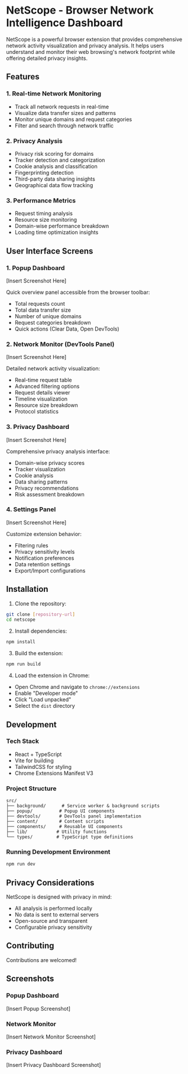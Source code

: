 # NetScope - Browser Network Intelligence Dashboard

NetScope is a powerful browser extension that provides comprehensive network activity visualization and privacy analysis. It helps users understand and monitor their web browsing's network footprint while offering detailed privacy insights.

## Features

### 1. Real-time Network Monitoring

- Track all network requests in real-time
- Visualize data transfer sizes and patterns
- Monitor unique domains and request categories
- Filter and search through network traffic

### 2. Privacy Analysis

- Privacy risk scoring for domains
- Tracker detection and categorization
- Cookie analysis and classification
- Fingerprinting detection
- Third-party data sharing insights
- Geographical data flow tracking

### 3. Performance Metrics

- Request timing analysis
- Resource size monitoring
- Domain-wise performance breakdown
- Loading time optimization insights

## User Interface Screens

### 1. Popup Dashboard

[Insert Screenshot Here]

Quick overview panel accessible from the browser toolbar:

- Total requests count
- Total data transfer size
- Number of unique domains
- Request categories breakdown
- Quick actions (Clear Data, Open DevTools)

### 2. Network Monitor (DevTools Panel)

[Insert Screenshot Here]

Detailed network activity visualization:

- Real-time request table
- Advanced filtering options
- Request details viewer
- Timeline visualization
- Resource size breakdown
- Protocol statistics

### 3. Privacy Dashboard

[Insert Screenshot Here]

Comprehensive privacy analysis interface:

- Domain-wise privacy scores
- Tracker visualization
- Cookie analysis
- Data sharing patterns
- Privacy recommendations
- Risk assessment breakdown

### 4. Settings Panel

[Insert Screenshot Here]

Customize extension behavior:

- Filtering rules
- Privacy sensitivity levels
- Notification preferences
- Data retention settings
- Export/Import configurations

## Installation

1. Clone the repository:

```bash
git clone [repository-url]
cd netscope
```

2. Install dependencies:

```bash
npm install
```

3. Build the extension:

```bash
npm run build
```

4. Load the extension in Chrome:

- Open Chrome and navigate to `chrome://extensions`
- Enable "Developer mode"
- Click "Load unpacked"
- Select the `dist` directory

## Development

### Tech Stack

- React + TypeScript
- Vite for building
- TailwindCSS for styling
- Chrome Extensions Manifest V3

### Project Structure

```
src/
├── background/      # Service worker & background scripts
├── popup/          # Popup UI components
├── devtools/       # DevTools panel implementation
├── content/        # Content scripts
├── components/     # Reusable UI components
├── lib/           # Utility functions
└── types/         # TypeScript type definitions
```

### Running Development Environment

```bash
npm run dev
```

## Privacy Considerations

NetScope is designed with privacy in mind:

- All analysis is performed locally
- No data is sent to external servers
- Open-source and transparent
- Configurable privacy sensitivity

## Contributing

Contributions are welcomed!

## Screenshots

### Popup Dashboard

[Insert Popup Screenshot]

### Network Monitor

[Insert Network Monitor Screenshot]

### Privacy Dashboard

[Insert Privacy Dashboard Screenshot]
